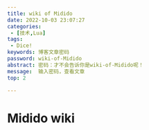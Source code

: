 ```yaml
---
title: wiki of Midido
date: 2022-10-03 23:07:27
categories:
 - [技术,Lua]
tags:
 - Dice!
keywords: 博客文章密码
password: wiki-of-Midido
abstract: 密码：才不会告诉你是wiki-of-Midido呢！
message:  输入密码，查看文章
top: 2

---
```

# Midido wiki
